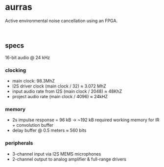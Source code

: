 # aurras
Active environmental noise cancellation using an FPGA.

<br />

## specs
16-bit audio @ 24 kHz


### clocking
- main clock: 98.3MhZ
- I2S driver clock (main clock / 32) ≈ 3.072 MhZ
- input audio rate from I2S (main clock / 2048) ≈ 48KhZ
- project audio rate (main clock / 4096) ≈ 24kHZ

### memory
- 2s impulse response = 96 kB  →  ~192 kB required working memory for IR + convolution buffer
- delay buffer @ 0.5 meters ≈ 560 bits

### peripherals
- 3-channel input via I2S MEMS microphones
- 2-channel output to analog amplifier & full-range drivers
